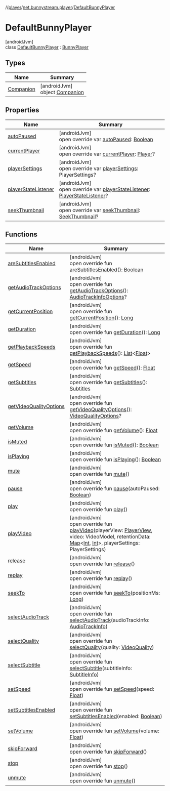 //[player](../../../index.md)/[net.bunnystream.player](../index.md)/[DefaultBunnyPlayer](index.md)

# DefaultBunnyPlayer

[androidJvm]\
class [DefaultBunnyPlayer](index.md) : [BunnyPlayer](../../net.bunnystream.player.common/-bunny-player/index.md)

## Types

| Name | Summary |
|---|---|
| [Companion](-companion/index.md) | [androidJvm]<br>object [Companion](-companion/index.md) |

## Properties

| Name | Summary |
|---|---|
| [autoPaused](auto-paused.md) | [androidJvm]<br>open override var [autoPaused](auto-paused.md): [Boolean](https://kotlinlang.org/api/latest/jvm/stdlib/kotlin-stdlib/kotlin/-boolean/index.html) |
| [currentPlayer](current-player.md) | [androidJvm]<br>open override var [currentPlayer](current-player.md): [Player](https://developer.android.com/reference/kotlin/androidx/media3/common/Player.html)? |
| [playerSettings](player-settings.md) | [androidJvm]<br>open override var [playerSettings](player-settings.md): PlayerSettings? |
| [playerStateListener](player-state-listener.md) | [androidJvm]<br>open override var [playerStateListener](player-state-listener.md): [PlayerStateListener](../-player-state-listener/index.md)? |
| [seekThumbnail](seek-thumbnail.md) | [androidJvm]<br>open override var [seekThumbnail](seek-thumbnail.md): [SeekThumbnail](../../net.bunnystream.player.model/-seek-thumbnail/index.md)? |

## Functions

| Name | Summary |
|---|---|
| [areSubtitlesEnabled](are-subtitles-enabled.md) | [androidJvm]<br>open override fun [areSubtitlesEnabled](are-subtitles-enabled.md)(): [Boolean](https://kotlinlang.org/api/latest/jvm/stdlib/kotlin-stdlib/kotlin/-boolean/index.html) |
| [getAudioTrackOptions](get-audio-track-options.md) | [androidJvm]<br>open override fun [getAudioTrackOptions](get-audio-track-options.md)(): [AudioTrackInfoOptions](../../net.bunnystream.player.model/-audio-track-info-options/index.md)? |
| [getCurrentPosition](get-current-position.md) | [androidJvm]<br>open override fun [getCurrentPosition](get-current-position.md)(): [Long](https://kotlinlang.org/api/latest/jvm/stdlib/kotlin-stdlib/kotlin/-long/index.html) |
| [getDuration](get-duration.md) | [androidJvm]<br>open override fun [getDuration](get-duration.md)(): [Long](https://kotlinlang.org/api/latest/jvm/stdlib/kotlin-stdlib/kotlin/-long/index.html) |
| [getPlaybackSpeeds](get-playback-speeds.md) | [androidJvm]<br>open override fun [getPlaybackSpeeds](get-playback-speeds.md)(): [List](https://kotlinlang.org/api/latest/jvm/stdlib/kotlin-stdlib/kotlin.collections/-list/index.html)&lt;[Float](https://kotlinlang.org/api/latest/jvm/stdlib/kotlin-stdlib/kotlin/-float/index.html)&gt; |
| [getSpeed](get-speed.md) | [androidJvm]<br>open override fun [getSpeed](get-speed.md)(): [Float](https://kotlinlang.org/api/latest/jvm/stdlib/kotlin-stdlib/kotlin/-float/index.html) |
| [getSubtitles](get-subtitles.md) | [androidJvm]<br>open override fun [getSubtitles](get-subtitles.md)(): [Subtitles](../../net.bunnystream.player.model/-subtitles/index.md) |
| [getVideoQualityOptions](get-video-quality-options.md) | [androidJvm]<br>open override fun [getVideoQualityOptions](get-video-quality-options.md)(): [VideoQualityOptions](../../net.bunnystream.player.model/-video-quality-options/index.md)? |
| [getVolume](get-volume.md) | [androidJvm]<br>open override fun [getVolume](get-volume.md)(): [Float](https://kotlinlang.org/api/latest/jvm/stdlib/kotlin-stdlib/kotlin/-float/index.html) |
| [isMuted](is-muted.md) | [androidJvm]<br>open override fun [isMuted](is-muted.md)(): [Boolean](https://kotlinlang.org/api/latest/jvm/stdlib/kotlin-stdlib/kotlin/-boolean/index.html) |
| [isPlaying](is-playing.md) | [androidJvm]<br>open override fun [isPlaying](is-playing.md)(): [Boolean](https://kotlinlang.org/api/latest/jvm/stdlib/kotlin-stdlib/kotlin/-boolean/index.html) |
| [mute](mute.md) | [androidJvm]<br>open override fun [mute](mute.md)() |
| [pause](pause.md) | [androidJvm]<br>open override fun [pause](pause.md)(autoPaused: [Boolean](https://kotlinlang.org/api/latest/jvm/stdlib/kotlin-stdlib/kotlin/-boolean/index.html)) |
| [play](play.md) | [androidJvm]<br>open override fun [play](play.md)() |
| [playVideo](play-video.md) | [androidJvm]<br>open override fun [playVideo](play-video.md)(playerView: [PlayerView](https://developer.android.com/reference/kotlin/androidx/media3/ui/PlayerView.html), video: VideoModel, retentionData: [Map](https://kotlinlang.org/api/latest/jvm/stdlib/kotlin-stdlib/kotlin.collections/-map/index.html)&lt;[Int](https://kotlinlang.org/api/latest/jvm/stdlib/kotlin-stdlib/kotlin/-int/index.html), [Int](https://kotlinlang.org/api/latest/jvm/stdlib/kotlin-stdlib/kotlin/-int/index.html)&gt;, playerSettings: PlayerSettings) |
| [release](release.md) | [androidJvm]<br>open override fun [release](release.md)() |
| [replay](replay.md) | [androidJvm]<br>open override fun [replay](replay.md)() |
| [seekTo](seek-to.md) | [androidJvm]<br>open override fun [seekTo](seek-to.md)(positionMs: [Long](https://kotlinlang.org/api/latest/jvm/stdlib/kotlin-stdlib/kotlin/-long/index.html)) |
| [selectAudioTrack](select-audio-track.md) | [androidJvm]<br>open override fun [selectAudioTrack](select-audio-track.md)(audioTrackInfo: [AudioTrackInfo](../../net.bunnystream.player.model/-audio-track-info/index.md)) |
| [selectQuality](select-quality.md) | [androidJvm]<br>open override fun [selectQuality](select-quality.md)(quality: [VideoQuality](../../net.bunnystream.player.model/-video-quality/index.md)) |
| [selectSubtitle](select-subtitle.md) | [androidJvm]<br>open override fun [selectSubtitle](select-subtitle.md)(subtitleInfo: [SubtitleInfo](../../net.bunnystream.player.model/-subtitle-info/index.md)) |
| [setSpeed](set-speed.md) | [androidJvm]<br>open override fun [setSpeed](set-speed.md)(speed: [Float](https://kotlinlang.org/api/latest/jvm/stdlib/kotlin-stdlib/kotlin/-float/index.html)) |
| [setSubtitlesEnabled](set-subtitles-enabled.md) | [androidJvm]<br>open override fun [setSubtitlesEnabled](set-subtitles-enabled.md)(enabled: [Boolean](https://kotlinlang.org/api/latest/jvm/stdlib/kotlin-stdlib/kotlin/-boolean/index.html)) |
| [setVolume](set-volume.md) | [androidJvm]<br>open override fun [setVolume](set-volume.md)(volume: [Float](https://kotlinlang.org/api/latest/jvm/stdlib/kotlin-stdlib/kotlin/-float/index.html)) |
| [skipForward](skip-forward.md) | [androidJvm]<br>open override fun [skipForward](skip-forward.md)() |
| [stop](stop.md) | [androidJvm]<br>open override fun [stop](stop.md)() |
| [unmute](unmute.md) | [androidJvm]<br>open override fun [unmute](unmute.md)() |

